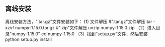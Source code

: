 ## 离线安装
离线安装方法，".tar.gz"文件安装如下：
    (1) 文件解压
    #".tar.gz"文件解压
    tar -xzvf numpy-1.15.0.tar.gz 
    #".zip"文件解压
    unzip numpy-1.15.0.zip
    （2）进入目录"numpy-1.15.0"
    cd numpy-1.15.0
    （3）找到“setup.py”文件，然后安装
    python setup.py install

##